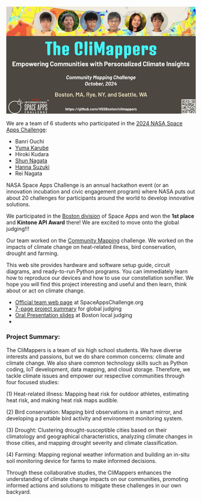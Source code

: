 <p align="center">
  <img src="images/climappers-logo.jpg" width="750" />
</p>

We are a team of 6 students who participated in the [2024 NASA Space Apps Challenge](https://www.spaceappschallenge.org/nasa-space-apps-2024/):

- Banri Ouchi
- [Yuma Karube](https://github.com/Pumagon)
- Hiroki Kudara
- [Shun Nagata](https://github.com/shunnagata35)
- [Hanna Suzuki](https://github.com/HSSBoston/)
- Rei Nagata

NASA Space Apps Challenge is an annual hackathon event (or an innovation incubation and civic engagement program) where NASA puts out about 20 challenges for participants around the world to develop innovative solutions.

We participated in the [Boston division](http://spaceappsboston.org/) of Space Apps and won the **1st place** and **Kintone API Award** there! We are excited to move onto the global judging!!!

<!--
We are excited to receive [a Global Finalist Honorable Mention](https://www.spaceappschallenge.org/2023/awards/honorable-mentions/) from 8,715 teams worldwide (57,999 participants from 152 countries) by NASA and 13 other nations' space agencies!
-->

Our team worked on the [Community Mapping](https://www.spaceappschallenge.org/nasa-space-apps-2024/challenges/community-mapping/) challenge. We worked on the impacts of climate change on heat-related illness, bird conservation, drought and farming. 

<!--
We built "smart" mirrors and picture frames, each of which downloads NASA's sonification data, replays its audio portion with a speaker and displays its video/image portion with a digital display. We also designed a new sonification algorithm that sonifies constellations. Our ultimate goal is to embed sonification to daily life and better disseminate cosmic soundscape. 
-->

This web site provides hardware and software setup guide, circuit diagrams, and ready-to-run Python programs. You can immediately learn how to reproduce our devices and how to use our constellation sonifier. We hope you will find this project interesting and useful and then learn, think about or act on climate change. 

- [Official team web page](https://www.spaceappschallenge.org/nasa-space-apps-2024/find-a-team/the-climappers/) at SpaceAppsChallenge.org
- [7-page project summary](https://docs.google.com/presentation/d/1-i9Uh-I4eNe0UzF6vLKNDByFIklReVsbWXHKadZfBYQ/edit?usp=sharing) for global judging
- [Oral Presentation slides](https://docs.google.com/presentation/d/1WeamII1KqAWI8Ihfe29W0ET_eX6rFyID953sO8JrFNA/edit?usp=sharing) at Boston local judging
- 

<!-- 
- [Oral presentation video](https://youtu.be/knsCNAubOXA) for Boston local judging

- [Smart mirrors and picture frames](prototypes/)
- [Constellation Sonifier](sonifier/)
- Hardware setup: Required hardware, LED matrix wiring, e-paper wiring, circuit diagrams, and DIY tips.
- Software code: Raspberry Pi OS setup, required software libraries, online service accounts, and Python code.
<!-- Press coverage https://youtu.be/PuvCo-NGgwE -->

### Project Summary:

The CliMappers is a team of six high school students. We have diverse interests and passions, but we do share common concerns: climate and climate change. We also share common technology skills such as Python coding, IoT development, data mapping, and cloud storage. Therefore, we tackle climate issues and empower our respective communities through four focused studies:

(1) Heat-related illness: Mapping heat risk for outdoor athletes, estimating heat risk, and making heat risk maps audible.

(2) Bird conservation: Mapping bird observations in a smart mirror, and developing a portable bird activity and environment monitoring system. 

(3) Drought: Clustering drought-susceptible cities based on their climatology and geographical characteristics, analyzing climate changes in those cities, and mapping drought severity and climate classification.

(4) Farming: Mapping regional weather information and building an in-situ soil monitoring device for farms to make informed decisions. 

Through these collaborative studies, the CliMappers enhances the understanding of climate change impacts on our communities, promoting informed actions and solutions to mitigate these challenges in our own backyard.


